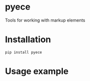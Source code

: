 # pyece
Tools for working with markup elements

# Installation

```
pip install pyece
```

# Usage example
```python

```
